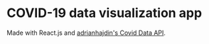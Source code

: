 # COVID-19 data visualization app

Made with React.js and [adrianhajdin's Covid Data API](https://github.com/adrianhajdin/project_corona_tracker).
